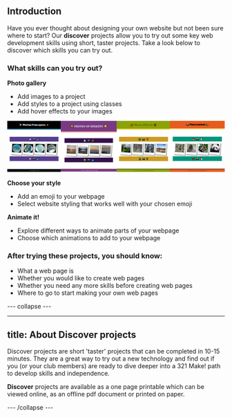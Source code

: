 ## Introduction

Have you ever thought about designing your own website but not been sure where to start? Our **discover** projects allow you to try out some key web development skills using short, taster projects. Take a look below to discover which skills you can try out. 

### What skills can you try out?

**Photo gallery**
+ Add images to a project
+ Add styles to a project using classes
+ Add hover effects to your images

![A collection of screenshots of the photo galleries that you can make.](images/photo-web-mosaic.png)

**Choose your style**
+ Add an emoji to your webpage
+ Select website styling that works well with your chosen emoji

**Animate it!**
+ Explore different ways to animate parts of your webpage
+ Choose which animations to add to your webpage

### After trying these projects, you should know:

+ What a web page is
+ Whether you would like to create web pages
+ Whether you need any more skills before creating web pages
+ Where to go to start making your own web pages

--- collapse ---

---
title: About Discover projects
---

Discover projects are short 'taster' projects that can be completed in 10-15 minutes. They are a great way to try out a new technology and find out if you (or your club members) are ready to dive deeper into a 321 Make! path to develop skills and independence.

**Discover** projects are available as a one page printable which can be viewed online, as an offline pdf document or printed on paper. 

--- /collapse ---

